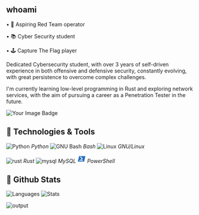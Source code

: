 ## whoami

• 🥷 Aspiring Red Team operator 

• 📚 Cyber Security student 

• 🕹️ Capture The Flag player

Dedicated Cybersecurity student, with over 3 years of self-driven experience in both offensive and defensive security, constantly evolving, with great persistence to overcome complex challenges.

I'm currently learning low-level programming in Rust and exploring network services, with the aim of pursuing a career as a Penetration Tester in the future.

<img src="https://tryhackme-badges.s3.amazonaws.com/0xSickb0y.png" alt="Your Image Badge" />

## 🔧 Technologies & Tools
<img src="https://raw.githubusercontent.com/danielcranney/readme-generator/main/public/icons/skills/python-colored.svg" width="22" height="22" alt="Python" /> _Python_
<img src="https://raw.githubusercontent.com/danielcranney/readme-generator/main/public/icons/skills/gnubash-colored.svg" width="22" height="22" alt="GNU Bash" /> _Bash_
<img src="https://raw.githubusercontent.com/danielcranney/readme-generator/main/public/icons/skills/linux-colored.svg" width="22" height="22" alt="Linux" /> _GNU/Linux_

<img src="https://raw.githubusercontent.com/danielcranney/profileme-dev/refs/heads/main/public/icons/skills/rust.svg" width="22" height="22" alt="rust" /> _Rust_
<img src="https://raw.githubusercontent.com/danielcranney/profileme-dev/refs/heads/main/public/icons/skills/mysql.svg" width="22" height="22" alt="mysql" /> _MySQL_
<img src="https://raw.githubusercontent.com/danielcranney/profileme-dev/refs/heads/main/public/icons/skills/powershell-colored.svg" width="22" height="22" alt="ps1" /> _PowerShell_

## 🚀 Github Stats

![Languages](https://github-readme-stats.vercel.app/api/top-langs/?username=0xSickb0y&theme=vision-friendly-dark&langs_count=3) ![Stats](https://github-readme-stats.vercel.app/api?username=0xSickb0y&theme=vision-friendly-dark&show_icons=true&hide_border=false&count_private=true) 

![output](https://github.com/user-attachments/assets/db2f59ef-07fe-44ad-9ce1-6eb3ce1d06ea)
